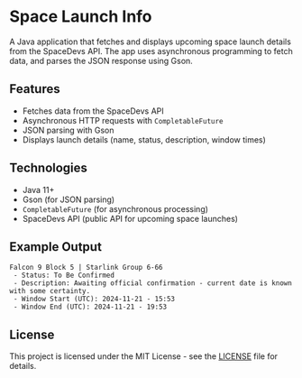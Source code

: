 # Space Launch Info
A Java application that fetches and displays upcoming space launch details from the SpaceDevs API. The app uses asynchronous programming to fetch data, and parses the JSON response using Gson.

## Features
- Fetches data from the SpaceDevs API
- Asynchronous HTTP requests with `CompletableFuture`
- JSON parsing with Gson
- Displays launch details (name, status, description, window times)

## Technologies
- Java 11+
- Gson (for JSON parsing)
- `CompletableFuture` (for asynchronous processing)
- SpaceDevs API (public API for upcoming space launches)

## Example Output
```
Falcon 9 Block 5 | Starlink Group 6-66
 - Status: To Be Confirmed
 - Description: Awaiting official confirmation - current date is known with some certainty.
 - Window Start (UTC): 2024-11-21 - 15:53
 - Window End (UTC): 2024-11-21 - 19:53
```

## License
This project is licensed under the MIT License - see the [LICENSE](LICENSE) file for details.
